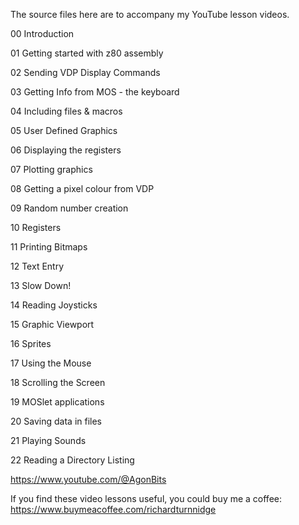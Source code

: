 The source files here are to accompany my YouTube lesson videos.

00 Introduction

01 Getting started with z80 assembly

02 Sending VDP Display Commands

03 Getting Info from MOS - the keyboard

04 Including files & macros

05 User Defined Graphics

06 Displaying the registers

07 Plotting graphics

08 Getting a pixel colour from VDP

09 Random number creation

10 Registers

11 Printing Bitmaps

12 Text Entry

13 Slow Down!

14 Reading Joysticks

15 Graphic Viewport

16 Sprites

17 Using the Mouse

18 Scrolling the Screen

19 MOSlet applications

20 Saving data in files

21 Playing Sounds

22 Reading a Directory Listing


https://www.youtube.com/@AgonBits

If you find these video lessons useful, you could buy me a coffee:
https://www.buymeacoffee.com/richardturnnidge

